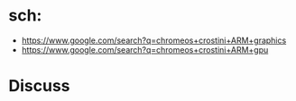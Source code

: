 # sch:
- https://www.google.com/search?q=chromeos+crostini+ARM+graphics
- https://www.google.com/search?q=chromeos+crostini+ARM+gpu

# Discuss
